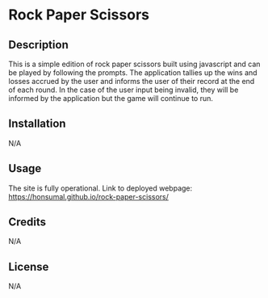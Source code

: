 # Rock Paper Scissors

## Description

This is a simple edition of rock paper scissors built using javascript and can be played by following the prompts. The application tallies up the wins and losses accrued by the user and informs the user of their record at the end of each round. In the case of the user input being invalid, they will be informed by the application but the game will continue to run.

## Installation

N/A

## Usage

The site is fully operational. Link to deployed webpage: https://honsumal.github.io/rock-paper-scissors/

## Credits
N/A

## License

N/A